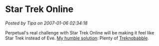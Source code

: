 # Star Trek Online

*Posted by Tipa on 2007-01-06 02:34:18*

Perpetual's real challenge with Star Trek Online will be making it feel like Star Trek instead of Eve. [My humble solution](../index.php/2007/01/06/star-trek-online-pre-alpha-journal/): Plenty of [Treknobabble](http://en.wikipedia.org/wiki/Treknobabble).

